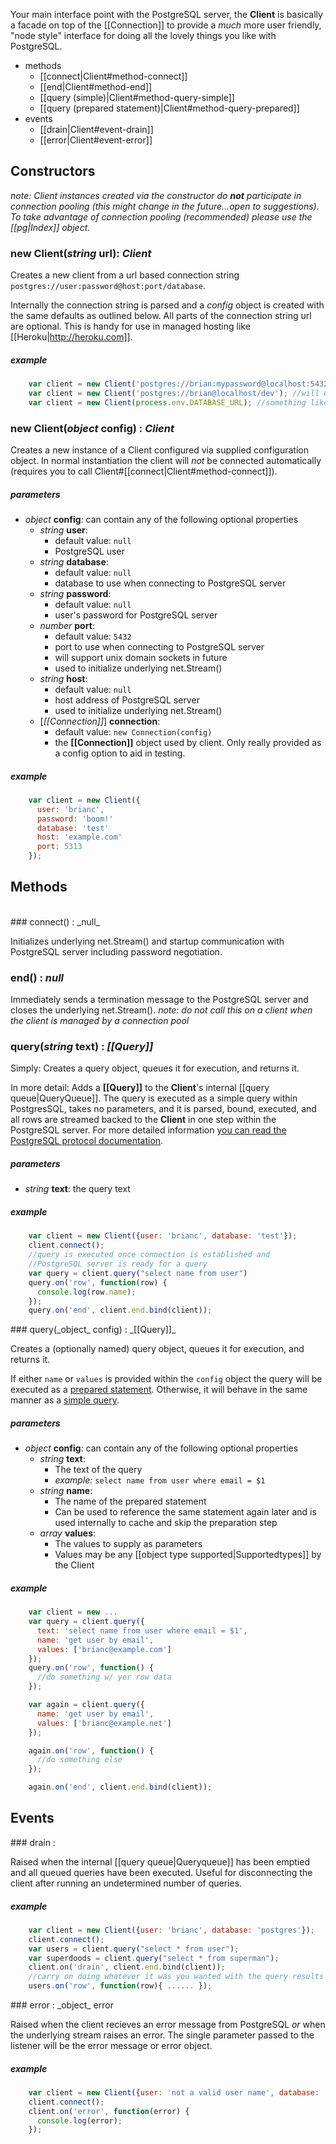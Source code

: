 Your main interface point with the PostgreSQL server, the __Client__ is basically a facade on top of the [[Connection]] to provide a _much_ more user friendly, "node style" interface for doing all the lovely things you like with PostgreSQL.

- methods
  - [[connect|Client#method-connect]]
  - [[end|Client#method-end]]
  - [[query (simple)|Client#method-query-simple]]
  - [[query (prepared statement)|Client#method-query-prepared]]
- events
  - [[drain|Client#event-drain]]
  - [[error|Client#event-error]]
  
## Constructors
_note: _Client_ instances created via the constructor do __not__ participate in connection pooling (this might change in the future...open to suggestions).  To take advantage of connection pooling (recommended) please use the [[pg|Index]] object._
### new Client(_string_ url): _Client_

Creates a new client from a url based connection string `postgres://user:password@host:port/database`.

Internally the connection string is parsed and a _config_ object is created with the same defaults as outlined below.  All parts of the connection string url are optional.  This is handy for use in managed hosting like [[Heroku|http://heroku.com]].

##### example
```javascript
    var client = new Client('postgres://brian:mypassword@localhost:5432/dev');
    var client = new Client('postgres://brian@localhost/dev'); //will use defaults
    var client = new Client(process.env.DATABASE_URL); //something like this should get you running with heroku
```

### new Client(_object_ config) : _Client_

Creates a new instance of a Client configured via supplied configuration object.  In normal instantiation the client will _not_ be connected automatically (requires you to call Client#[[connect|Client#method-connect]]).

##### parameters

- _object_ __config__: can contain any of the following optional properties
  - _string_ __user__:
    - default value: `null`
    - PostgreSQL user
  - _string_ __database__:
    - default value: `null`
    - database to use when connecting to PostgreSQL server
  - _string_ __password__:
    - default value: `null`
    - user's password for PostgreSQL server
  - _number_ __port__:
    - default value: `5432`
    - port to use when connecting to PostgreSQL server
    - will support unix domain sockets in future
    - used to initialize underlying net.Stream()
  - _string_ __host__:
    - default value: `null`
    - host address of PostgreSQL server
    - used to initialize underlying net.Stream()
  - [_[[Connection]]_] __connection__:
    - default value: `new Connection(config)`
    - the __[[Connection]]__ object used by client.  Only really provided as a config option to aid in testing.

##### example

```javascript
    var client = new Client({
      user: 'brianc',
      password: 'boom!'
      database: 'test'
      host: 'example.com'
      port: 5313
    });
```

## Methods

<div id="method-connect">&nbsp;</div>
### connect() : _null_

Initializes underlying net.Stream() and startup communication with PostgreSQL server including password negotiation.

<div id="method-end"></div>

### end() : _null_

Immediately sends a termination message to the PostgreSQL server and closes the underlying net.Stream().  _note: do not call this on a client when the client is managed by a connection pool_

<div id="method-query-simple"></div>

### query(_string_ text) : _[[Query]]_

Simply: Creates a query object, queues it for execution, and returns it.

In more detail: Adds a __[[Query]]__ to the __Client__'s internal [[query queue|QueryQueue]].  The query is executed as a simple query within PostgresSQL, takes no parameters, and it is parsed, bound, executed, and all rows are streamed backed to the __Client__ in one step within the PostgreSQL server.  For more detailed information [you can read the PostgreSQL protocol documentation](http://developer.postgresql.org/pgdocs/postgres/protocol-flow.html#AEN87085).

##### parameters

 - _string_ __text__: the query text

##### example

```javascript
    var client = new Client({user: 'brianc', database: 'test'});
    client.connect();
    //query is executed once connection is established and
    //PostgreSQL server is ready for a query
    var query = client.query("select name from user")
    query.on('row', function(row) {
      console.log(row.name);
    });
    query.on('end', client.end.bind(client));
```

<div id="method-query-prepared"></div>
### query(_object_ config) : _[[Query]]_

Creates a (optionally named) query object, queues it for execution, and returns it.

If either `name` or `values` is provided within the `config` object the query will be executed as a <a href="Query#prepared-statement">prepared statement</a>.  Otherwise, it will behave in the same manner as a <a href="#method-query-simple">simple query</a>.

##### parameters
- _object_ __config__:  can contain any of the following optional properties
  - _string_ __text__: 
    - The text of the query
    - _example:_ `select name from user where email = $1`
  - _string_ __name__:
    - The name of the prepared statement
    - Can be used to reference the same statement again later and is used internally to cache and skip the preparation step
  - _array_ __values__:
    - The values to supply as parameters
    - Values may be any [[object type supported|Supportedtypes]] by the Client

##### example

```javascript
    var client = new ...
    var query = client.query({
      text: 'select name from user where email = $1',
      name: 'get user by email',
      values: ['brianc@example.com']
    });
    query.on('row', function() {
      //do something w/ yer row data
    });

    var again = client.query({
      name: 'get user by email',
      values: ['brianc@example.net']
    });

    again.on('row', function() {
      //do something else
    });

    again.on('end', client.end.bind(client));

```

## Events

<div id="event-drain"></div>
### drain :

Raised when the internal [[query queue|Queryqueue]] has been emptied and all queued queries have been executed.  Useful for disconnecting the client after running an undetermined number of queries.  

##### example
```javascript
    var client = new Client({user: 'brianc', database: 'postgres'});
    client.connect();
    var users = client.query("select * from user");
    var superdoods = client.query("select * from superman");
    client.on('drain', client.end.bind(client));
    //carry on doing whatever it was you wanted with the query results once they return
    users.on('row', function(row){ ...... });
```
<div id="event-error"></div>
### error : _object_ error

Raised when the client recieves an error message from PostgreSQL _or_ when the underlying stream raises an error.  The single parameter passed to the listener will be the error message or error object.

##### example
```javascript
    var client = new Client({user: 'not a valid user name', database: 'postgres'});
    client.connect();
    client.on('error', function(error) {
      console.log(error);
    });                    
```